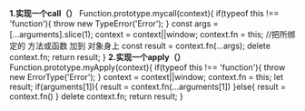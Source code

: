 **1.实现一个call（）**
Function.prototype.mycall(context){
    if(typeof this !== 'function'){
        throw new TypeError('Error');
    }
    const args = [...arguments].slice(1);
    context = context||window;
    context.fn = this; //把所绑定的 方法或函数 加到 对象身上
    const result = context.fn(...args);
    delete context.fn;
    return result;
}
**2.实现一个apply（）**
Function.prototype.myApply(context){
    if(typeof this !== 'function'){
        throw new ErrorType('Error');
    }
    context = context||window;
    context.fn = this;
    let result;
    if(arguments[1]){
        result = context.fn(...arguments[1])
    }else{
        result = context.fn()
    }
    delete context.fn;
    return result;
}